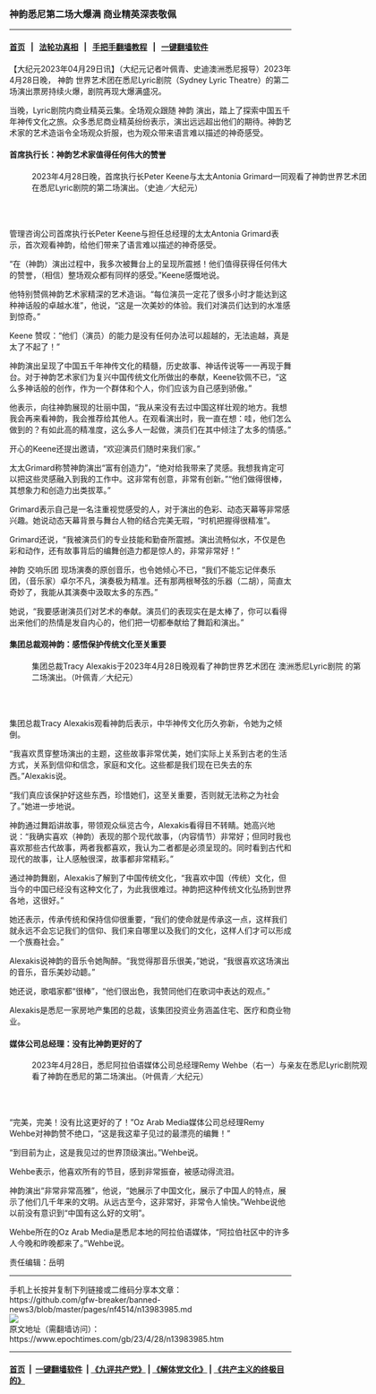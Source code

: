 ### 神韵悉尼第二场大爆满 商业精英深表敬佩
------------------------

#### [首页](https://github.com/gfw-breaker/banned-news3/blob/master/README.md) &nbsp;&nbsp;|&nbsp;&nbsp; [法轮功真相](https://github.com/begood0513/basic/blob/master/README.md)  &nbsp;&nbsp;|&nbsp;&nbsp; [手把手翻墙教程](https://github.com/gfw-breaker/guides/wiki)  &nbsp;&nbsp;|&nbsp;&nbsp; [一键翻墙软件](https://github.com/gfw-breaker/nogfw/blob/master/README.md)  



<div><p>
 【大纪元2023年04月29日讯】（大纪元记者叶佩青、史迪澳洲悉尼报导）2023年4月28日晚，
 <ok href="https://www.epochtimes.com/gb/tag/%E7%A5%9E%E9%9F%B5.html">
  神韵
 </ok>
 世界艺术团在悉尼Lyric剧院（Sydney Lyric Theatre）的第二场演出票房持续火爆，剧院再现大爆满盛况。
</p>
<p>
 当晚，Lyric剧院内商业精英云集。全场观众跟随
 <ok href="https://www.epochtimes.com/gb/tag/%E7%A5%9E%E9%9F%B5.html">
  神韵
 </ok>
 演出，踏上了探索中国五千年神传文化之旅。众多悉尼商业精英纷纷表示，演出远远超出他们的期待。神韵艺术家的艺术造诣令全场观众折服，也为观众带来语言难以描述的神奇感受。
</p>
<h4>
 首席执行长：神韵艺术家值得任何伟大的赞誉
</h4>
<figure aria-describedby="caption-attachment-13983988" class="wp-caption aligncenter" id="attachment_13983988" style="width: 600px">
 <ok href="https://i.epochtimes.com/assets/uploads/2023/04/id13983988-230428082849100101.jpg" target="_blank">
  <img alt="" class="size-large wp-image-13983988" src="https://i.epochtimes.com/assets/uploads/2023/04/id13983988-230428082849100101-600x400.jpg" title=""/>
 </ok>
 <br/><figcaption class="wp-caption-text" id="caption-attachment-13983988">
  2023年4月28日晚，首席执行长Peter Keene与太太Antonia Grimard一同观看了神韵世界艺术团在悉尼Lyric剧院的第二场演出。（史迪／大纪元）
 </figcaption><br/>
</figure><br/>
<p>
 管理咨询公司首席执行长Peter Keene与担任总经理的太太Antonia Grimard表示，首次观看神韵，给他们带来了语言难以描述的神奇感受。
</p>
<p>
 “在（神韵）演出过程中，我多次被舞台上的呈现所震撼！他们值得获得任何伟大的赞誉，（相信）整场观众都有同样的感受。”Keene感慨地说。
</p>
<p>
 他特别赞佩神韵艺术家精深的艺术造诣。“每位演员一定花了很多小时才能达到这种神话般的卓越水准”，他说，“这是一次美妙的体验。我们对演员们达到的水准感到惊奇。”
</p>
<p>
 Keene 赞叹：“他们（演员）的能力是没有任何办法可以超越的，无法逾越，真是太了不起了！”
</p>
<p>
 神韵演出呈现了中国五千年神传文化的精髓，历史故事、神话传说等一一再现于舞台。对于神韵艺术家们为复兴中国传统文化所做出的奉献，Keene钦佩不已，“这么多神话般的创作，作为一个群体和个人，你们应该为自己感到骄傲。”
</p>
<p>
 他表示，向往神韵展现的壮丽中国，“我从来没有去过中国这样壮观的地方。我想我会再来看神韵，我会推荐给其他人。在观看演出时，我一直在想：哇，他们怎么做到的？有如此高的精准度，这么多人一起做，演员们在其中倾注了太多的情感。”
</p>
<p>
 开心的Keene还提出邀请，“欢迎演员们随时来我们家。”
</p>
<p>
 太太Grimard称赞神韵演出“富有创造力”，“绝对给我带来了灵感。我想我肯定可以把这些灵感融入到我的工作中。这非常有创意，非常有创新。”“他们做得很棒，其想象力和创造力出类拔萃。”
</p>
<p>
 Grimard表示自己是一名注重视觉感受的人，对于演出的色彩、动态天幕等非常感兴趣。她说动态天幕背景与舞台人物的结合完美无瑕，“时机把握得很精准”。
</p>
<p>
 Grimard还说，“我被演员们的专业技能和勤奋所震撼。演出流畅似水，不仅是色彩和动作，还有故事背后的编舞创造力都是惊人的，非常非常好！”
</p>
<p>
 神韵
 <ok href="https://www.epochtimes.com/gb/tag/%E4%BA%A4%E5%93%8D%E4%B9%90%E5%9B%A2.html">
  交响乐团
 </ok>
 现场演奏的原创音乐，也令她倾心不已，“我们不能忘记伴奏乐团，（音乐家）卓尔不凡，演奏极为精准。还有那两根琴弦的乐器（二胡），简直太奇妙了，我能从其演奏中汲取太多的东西。”
</p>
<p>
 她说，“我要感谢演员们对艺术的奉献。演员们的表现实在是太棒了，你可以看得出来他们的热情是发自内心的，他们把一切都奉献给了舞蹈和演出。”
</p>
<h4>
 集团总裁观神韵：感悟保护传统文化至关重要
</h4>
<figure aria-describedby="caption-attachment-13983989" class="wp-caption aligncenter" id="attachment_13983989" style="width: 600px">
 <ok href="https://i.epochtimes.com/assets/uploads/2023/04/id13983989-230428083815100101.jpg" target="_blank">
  <img alt="" class="size-large wp-image-13983989" src="https://i.epochtimes.com/assets/uploads/2023/04/id13983989-230428083815100101-600x400.jpg" title=""/>
 </ok>
 <br/><figcaption class="wp-caption-text" id="caption-attachment-13983989">
  集团总裁Tracy Alexakis于2023年4月28日晚观看了神韵世界艺术团在
  <ok href="https://www.epochtimes.com/gb/tag/%E6%BE%B3%E6%B4%B2%E6%82%89%E5%B0%BClyric%E5%89%A7%E9%99%A2.html">
   澳洲悉尼Lyric剧院
  </ok>
  的第二场演出。（叶佩青／大纪元）
 </figcaption><br/>
</figure><br/>
<p>
 集团总裁Tracy Alexakis观看神韵后表示，中华神传文化历久弥新，令她为之倾倒。
</p>
<p>
 “我喜欢贯穿整场演出的主题，这些故事非常优美，她们实际上关系到古老的生活方式，关系到信仰和信念，家庭和文化。这些都是我们现在已失去的东西。”Alexakis说。
</p>
<p>
 “我们真应该保护好这些东西，珍惜她们，这至关重要，否则就无法称之为社会了。”她进一步地说。
</p>
<p>
 神韵通过舞蹈讲故事，带领观众纵览古今，Alexakis看得目不转睛。她高兴地说：“我确实喜欢（神韵）表现的那个现代故事，（内容情节）非常好；但同时我也喜欢那些古代故事，两者我都喜欢，我认为二者都是必须呈现的。同时看到古代和现代的故事，让人感触很深，故事都非常精彩。”
</p>
<p>
 通过神韵舞剧，Alexakis了解到了中国传统文化，“我喜欢中国（传统）文化，但当今的中国已经没有这种文化了，为此我很难过。神韵把这种传统文化弘扬到世界各地，这很好。”
</p>
<p>
 她还表示，传承传统和保持信仰很重要，“我们的使命就是传承这一点，这样我们就永远不会忘记我们的信仰、我们来自哪里以及我们的文化，这样人们才可以形成一个族裔社会。”
</p>
<p>
 Alexakis说神韵的音乐令她陶醉。“我觉得那音乐很美，”她说，“我很喜欢这场演出的音乐，音乐美妙动聼。”
</p>
<p>
 她还说，歌唱家都“很棒”，“他们很出色，我赞同他们在歌词中表达的观点。”
</p>
<p>
 Alexakis是悉尼一家房地产集团的总裁，该集团投资业务涵盖住宅、医疗和商业物业。
</p>
<h4>
 媒体公司总经理：没有比神韵更好的了
</h4>
<figure aria-describedby="caption-attachment-13983990" class="wp-caption aligncenter" id="attachment_13983990" style="width: 600px">
 <ok href="https://i.epochtimes.com/assets/uploads/2023/04/id13983990-230428083827100101.jpg" target="_blank">
  <img alt="" class="size-large wp-image-13983990" src="https://i.epochtimes.com/assets/uploads/2023/04/id13983990-230428083827100101-600x400.jpg" title=""/>
 </ok>
 <br/><figcaption class="wp-caption-text" id="caption-attachment-13983990">
  2023年4月28日，悉尼阿拉伯语媒体公司总经理Remy Wehbe（右一）与亲友在悉尼Lyric剧院观看了神韵在悉尼的第二场演出。（叶佩青／大纪元）
 </figcaption><br/>
</figure><br/>
<p>
 “完美，完美！没有比这更好的了！”Oz Arab Media媒体公司总经理Remy Wehbe对神韵赞不绝口，“这是我这辈子见过的最漂亮的编舞！”
</p>
<p>
 “到目前为止，这是我见过的世界顶级演出。”Wehbe说。
</p>
<p>
 Wehbe表示，他喜欢所有的节目，感到非常振奋，被感动得流泪。
</p>
<p>
 神韵演出“非常非常高雅”，他说，“她展示了中国文化，展示了中国人的特点，展示了他们几千年来的文明。从远古至今，这非常好，非常令人愉快。”Wehbe说他以前没有意识到“中国有这么好的文明”。
</p>
<p>
 Wehbe所在的Oz Arab Media是悉尼本地的阿拉伯语媒体，“阿拉伯社区中的许多人今晚和昨晚都来了。”Wehbe说。
</p>
<p>
 责任编辑：岳明
</p>
<p>
</p>
</div>
<hr/>
手机上长按并复制下列链接或二维码分享本文章：<br/>
https://github.com/gfw-breaker/banned-news3/blob/master/pages/nf4514/n13983985.md <br/>
<a href='https://github.com/gfw-breaker/banned-news3/blob/master/pages/nf4514/n13983985.md'><img src='https://github.com/gfw-breaker/banned-news3/blob/master/pages/nf4514/n13983985.md.png'/></a> <br/>
原文地址（需翻墙访问）：https://www.epochtimes.com/gb/23/4/28/n13983985.htm


------------------------
#### [首页](https://github.com/gfw-breaker/banned-news3/blob/master/README.md) &nbsp;|&nbsp; [一键翻墙软件](https://github.com/gfw-breaker/nogfw/blob/master/README.md) &nbsp;| [《九评共产党》](https://github.com/gfw-breaker/9ping.md/blob/master/README.md#九评之一评共产党是什么) | [《解体党文化》](https://github.com/gfw-breaker/jtdwh.md/blob/master/README.md) | [《共产主义的终极目的》](https://github.com/gfw-breaker/gczydzjmd.md/blob/master/README.md)


<img src='http://gfw-breaker.win/banned-news3/pages/nf4514/n13983985.md' width='0px' height='0px'/>